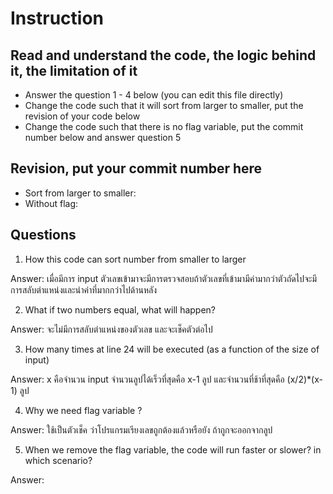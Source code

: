 ﻿# Instruction

## Read and understand the code, the logic behind it, the limitation of it
* Answer the question 1 - 4 below (you can edit this file directly)
* Change the code such that it will sort from larger to smaller, put the revision of your code below
* Change the code such that there is no flag variable, put the commit number below and answer question 5 


## Revision, put your commit number here
* Sort from larger to smaller:
* Without flag:

## Questions
1. How this code can sort number from smaller to larger
 
Answer: เมื่อมีการ input ตัวเลขเข้ามาจะมีการตรวจสอบถ้าตัวเลขที่เข้ามามีค่ามากว่าตัวถัดไปจะมีการสลับตำแหน่งและนำค่าที่มากกว่าไปด้านหลัง

2. What if two numbers equal, what will happen? 

Answer: จะไม่มีการสลับตำแหน่งของตัวเลข และจะเช็คตัวต่อไป

3. How many times at line 24 will be executed (as a function of the size of input) 

Answer: x คือจำนวน input จำนวนลูปได้เร็วที่สุดคือ x-1 ลูป และจำนวนที่ช้าที่สุดคือ  (x/2)*(x-1) ลูป

4. Why we need flag variable ? 

Answer:  ใช้เป็นตัวเช็ค ว่าโปรแกรมเรียงเลขถูกต้องแล้วหรือยัง ถ้าถูกจะออกจากลูป

5. When we remove the flag variable, the code will run faster or slower? in which scenario? 

Answer: 